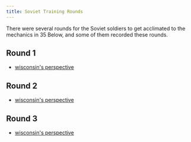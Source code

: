 ```yaml
---
title: Soviet Training Rounds
---
```


There were several rounds for the Soviet soldiers to get acclimated to the mechanics in 35 Below, and some of them recorded these rounds.

## Round 1

- [wisconsin's perspective](https://www.youtube.com/watch?v=q5cg3hZweHQ)

## Round 2

- [wisconsin's perspective](https://www.youtube.com/watch?v=tJScPONbapw)

## Round 3

- [wisconsin's perspective](https://www.youtube.com/watch?v=71otxT7Ib8k)
